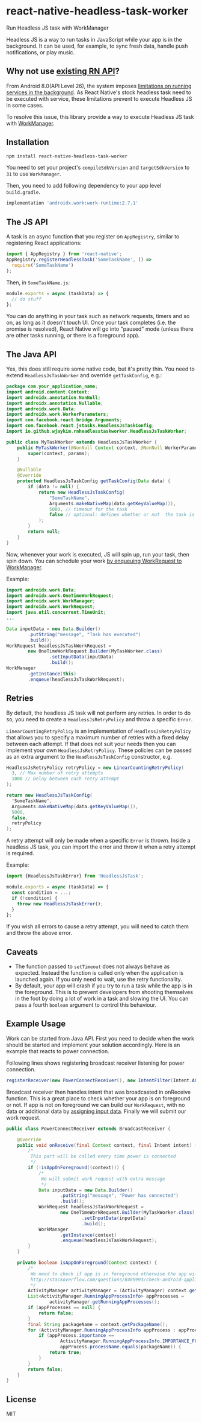 # react-native-headless-task-worker

Run Headless JS task with WorkManager

Headless JS is a way to run tasks in JavaScript while your app is in the background. It can be used, for example, to sync fresh data, handle push notifications, or play music.

## Why not use [existing RN API](https://reactnative.dev/docs/headless-js-android)?

From Android 8.0(API Level 26), the system imposes [limitations on running services in the background][0]. As React Native's stock headless task need to be executed with service, these limitations prevent to execute Headless JS in some cases.

To resolve this issue, this library provide a way to execute Headless JS task with [WorkManager](https://developer.android.com/topic/libraries/architecture/workmanager).

## Installation

```sh
npm install react-native-headless-task-worker
```

You need to set your project's `compileSdkVersion` and `targetSdkVersion` to `31` to use `WorkManager`.

Then, you need to add following dependency to your app level `build.gradle`.

```gradle
implementation 'androidx.work:work-runtime:2.7.1'
```

## The JS API

A task is an async function that you register on `AppRegistry`, similar to registering React applications:

```jsx
import { AppRegistry } from 'react-native';
AppRegistry.registerHeadlessTask('SomeTaskName', () =>
  require('SomeTaskName')
);
```

Then, in `SomeTaskName.js`:

```jsx
module.exports = async (taskData) => {
  // do stuff
};
```

You can do anything in your task such as network requests, timers and so on, as long as it doesn't touch UI. Once your task completes (i.e. the promise is resolved), React Native will go into "paused" mode (unless there are other tasks running, or there is a foreground app).

## The Java API

Yes, this does still require some native code, but it's pretty thin. You need to extend `HeadlessJsTaskWorker` and override `getTaskConfig`, e.g.:

```java
package com.your_application_name;
import android.content.Context;
import androidx.annotation.NonNull;
import androidx.annotation.Nullable;
import androidx.work.Data;
import androidx.work.WorkerParameters;
import com.facebook.react.bridge.Arguments;
import com.facebook.react.jstasks.HeadlessJsTaskConfig;
import io.github.wjaykim.rnheadlesstaskworker.HeadlessJsTaskWorker;

public class MyTaskWorker extends HeadlessJsTaskWorker {
    public MyTaskWorker(@NonNull Context context, @NonNull WorkerParameters params) {
        super(context, params);
    }

    @Nullable
    @Override
    protected HeadlessJsTaskConfig getTaskConfig(Data data) {
        if (data != null) {
            return new HeadlessJsTaskConfig(
                "SomeTaskName",
                Arguments.makeNativeMap(data.getKeyValueMap()),
                5000, // timeout for the task
                false // optional: defines whether or not  the task is allowed in foreground. Default is false
            );
        }
        return null;
    }
}
```

Now, whenever your work is executed, JS will spin up, run your task, then spin down. You can schedule your work [by enqueuing WorkRequest to WorkManager][1].

Example:

```java
import androidx.work.Data;
import androidx.work.OneTimeWorkRequest;
import androidx.work.WorkManager;
import androidx.work.WorkRequest;
import java.util.concurrent.TimeUnit;
...

Data inputData = new Data.Builder()
        .putString("message", "Task has executed")
        .build();
WorkRequest headlessJsTaskWorkRequest =
        new OneTimeWorkRequest.Builder(MyTaskWorker.class)
                .setInputData(inputData)
                .build();
WorkManager
        .getInstance(this)
        .enqueue(headlessJsTaskWorkRequest);
```

## Retries

By default, the headless JS task will not perform any retries. In order to do so, you need to create a `HeadlessJsRetryPolicy` and throw a specific `Error`.

`LinearCountingRetryPolicy` is an implementation of `HeadlessJsRetryPolicy` that allows you to specify a maximum number of retries with a fixed delay between each attempt. If that does not suit your needs then you can implement your own `HeadlessJsRetryPolicy`. These policies can be passed as an extra argument to the `HeadlessJsTaskConfig` constructor, e.g.

```java
HeadlessJsRetryPolicy retryPolicy = new LinearCountingRetryPolicy(
  3, // Max number of retry attempts
  1000 // Delay between each retry attempt
);

return new HeadlessJsTaskConfig(
  'SomeTaskName',
  Arguments.makeNativeMap(data.getKeyValueMap()),
  5000,
  false,
  retryPolicy
);
```

A retry attempt will only be made when a specific `Error` is thrown. Inside a headless JS task, you can import the error and throw it when a retry attempt is required.

Example:

```jsx
import {HeadlessJsTaskError} from 'HeadlessJsTask';

module.exports = async (taskData) => {
  const condition = ...;
  if (!condition) {
    throw new HeadlessJsTaskError();
  }
};
```

If you wish all errors to cause a retry attempt, you will need to catch them and throw the above error.

## Caveats

- The function passed to `setTimeout` does not always behave as expected. Instead the function is called only when the application is launched again. If you only need to wait, use the retry functionality.
- By default, your app will crash if you try to run a task while the app is in the foreground. This is to prevent developers from shooting themselves in the foot by doing a lot of work in a task and slowing the UI. You can pass a fourth `boolean` argument to control this behaviour.

## Example Usage

Work can be started from Java API. First you need to decide when the work should be started and implement your solution accordingly. Here is an example that reacts to power connection.

Following lines shows registering broadcast receiver listening for power connection.

```java
registerReceiver(new PowerConnectReceiver(), new IntentFilter(Intent.ACTION_POWER_CONNECTED));
```

Broadcast receiver then handles intent that was broadcasted in onReceive function. This is a great place to check whether your app is on foreground or not. If app is not on foreground we can build our `WorkRequest`, with no data or additional data by [assigning input data][2]. Finally we will submit our work request.

```java
public class PowerConnectReceiver extends BroadcastReceiver {

    @Override
    public void onReceive(final Context context, final Intent intent) {
        /*
         This part will be called every time power is connected
         */
        if (!isAppOnForeground((context))) {
            /*
             We will submit work request with extra message
             */
            Data inputData = new Data.Builder()
                    .putString("message", "Power has connected")
                    .build();
            WorkRequest headlessJsTaskWorkRequest =
                    new OneTimeWorkRequest.Builder(MyTaskWorker.class)
                            .setInputData(inputData)
                            .build();
            WorkManager
                    .getInstance(context)
                    .enqueue(headlessJsTaskWorkRequest);
        }
    }

    private boolean isAppOnForeground(Context context) {
        /*
         We need to check if app is in foreground otherwise the app will crash.
         http://stackoverflow.com/questions/8489993/check-android-application-is-in-foreground-or-not
         */
        ActivityManager activityManager = (ActivityManager) context.getSystemService(Context.ACTIVITY_SERVICE);
        List<ActivityManager.RunningAppProcessInfo> appProcesses =
                activityManager.getRunningAppProcesses();
        if (appProcesses == null) {
            return false;
        }
        final String packageName = context.getPackageName();
        for (ActivityManager.RunningAppProcessInfo appProcess : appProcesses) {
            if (appProcess.importance ==
                    ActivityManager.RunningAppProcessInfo.IMPORTANCE_FOREGROUND &&
                    appProcess.processName.equals(packageName)) {
                return true;
            }
        }
        return false;
    }
}
```

[0]: https://developer.android.com/about/versions/oreo/background#services

[1]: https://developer.android.com/topic/libraries/architecture/workmanager/how-to/define-work

[2]: https://developer.android.com/topic/libraries/architecture/workmanager/how-to/define-work#input_output

## License

MIT
